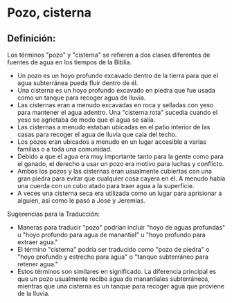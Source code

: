# Pozo, cisterna

## Definición: 

Los términos "pozo" y "cisterna" se refieren a dos clases diferentes de fuentes de agua en los tiempos de la Biblia.

* Un pozo es un hoyo profundo excavado dentro de la tierra para que el agua subterránea pueda fluir dentro de él.
* Una cisterna es un hoyo profundo excavado en piedra que fue usada como un tanque  para recoger agua de lluvia.
* Las cisternas eran a menudo excavadas en roca y selladas con yeso para mantener el agua adentro. Una "cisterna rota" sucedía cuando el yeso se agrietaba de modo que el agua se salía.
* Las cisternas a menudo estaban ubicadas en el patio interior de las casas para recoger el agua de lluvia que caía del techo.
* Los pozos eran ubicados a menudo en un lugar accesible a varias familias o a toda una comunidad.
* Debido a que el agua era muy importante tanto para la gente como para el ganado, el derecho a usar un pozo era motivo para luchas y conflicto.
* Ambos los pozos y las cisternas eran usualmente cubiertas con una gran piedra para evitar que cualquier cosa cayera en él. A menudo había una cuerda con un cubo atado para traer agua a la superficie.
* A veces una cisterna seca era utilizada como un lugar para aprisionar a alguien,  así como le pasó a José y Jeremías.

Sugerencias para la Traducción:

* Maneras para traducir "pozo" podrían incluir "hoyo de aguas profundas" u "hoyo profundo para agua de manantial" u "hoyo profundo para extraer agua."
* El término "cisterna" podría ser traducido como "pozo de piedra" o "hoyo profundo y estrecho para agua" o "tanque subterráneo para retener agua."
* Estos términos son similares en significado. La diferencia principal es que un pozo usualmente recibe agua de manantiales subterráneos, mientras que una cisterna es un tanque para recoger agua que proviene de la lluvia.

